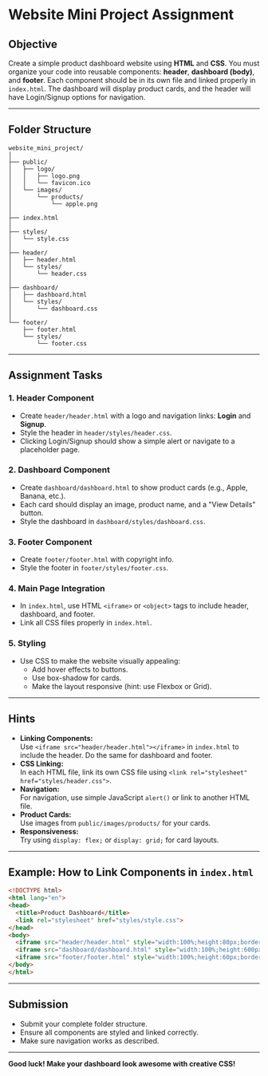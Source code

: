 # Website Mini Project Assignment

## Objective

Create a simple product dashboard website using **HTML** and **CSS**. You must organize your code into reusable components: **header**, **dashboard (body)**, and **footer**. Each component should be in its own file and linked properly in `index.html`. The dashboard will display product cards, and the header will have Login/Signup options for navigation.

---

## Folder Structure

```
website_mini_project/
│
├── public/
│   ├── logo/
│   │   ├── logo.png
│   │   └── favicon.ico
│   └── images/
│       └── products/
│           └── apple.png
│
├── index.html
│
├── styles/
│   └── style.css
│
├── header/
│   ├── header.html
│   └── styles/
│       └── header.css
│
├── dashboard/
│   ├── dashboard.html
│   └── styles/
│       └── dashboard.css
│
└── footer/
    ├── footer.html
    └── styles/
        └── footer.css
```

---

## Assignment Tasks

### 1. **Header Component**
- Create `header/header.html` with a logo and navigation links: **Login** and **Signup**.
- Style the header in `header/styles/header.css`.
- Clicking Login/Signup should show a simple alert or navigate to a placeholder page.

### 2. **Dashboard Component**
- Create `dashboard/dashboard.html` to show product cards (e.g., Apple, Banana, etc.).
- Each card should display an image, product name, and a "View Details" button.
- Style the dashboard in `dashboard/styles/dashboard.css`.

### 3. **Footer Component**
- Create `footer/footer.html` with copyright info.
- Style the footer in `footer/styles/footer.css`.

### 4. **Main Page Integration**
- In `index.html`, use HTML `<iframe>` or `<object>` tags to include header, dashboard, and footer.
- Link all CSS files properly in `index.html`.

### 5. **Styling**
- Use CSS to make the website visually appealing:
  - Add hover effects to buttons.
  - Use box-shadow for cards.
  - Make the layout responsive (hint: use Flexbox or Grid).

---

## Hints

- **Linking Components:**  
  Use `<iframe src="header/header.html"></iframe>` in `index.html` to include the header. Do the same for dashboard and footer.
- **CSS Linking:**  
  In each HTML file, link its own CSS file using `<link rel="stylesheet" href="styles/header.css">`.
- **Navigation:**  
  For navigation, use simple JavaScript `alert()` or link to another HTML file.
- **Product Cards:**  
  Use images from `public/images/products/` for your cards.
- **Responsiveness:**  
  Try using `display: flex;` or `display: grid;` for card layouts.

---

## Example: How to Link Components in `index.html`

```html
<!DOCTYPE html>
<html lang="en">
<head>
  <title>Product Dashboard</title>
  <link rel="stylesheet" href="styles/style.css">
</head>
<body>
  <iframe src="header/header.html" style="width:100%;height:80px;border:none;"></iframe>
  <iframe src="dashboard/dashboard.html" style="width:100%;height:600px;border:none;"></iframe>
  <iframe src="footer/footer.html" style="width:100%;height:60px;border:none;"></iframe>
</body>
</html>
```

---

## Submission

- Submit your complete folder structure.
- Ensure all components are styled and linked correctly.
- Make sure navigation works as described.

---

**Good luck! Make your dashboard look awesome with creative CSS!**